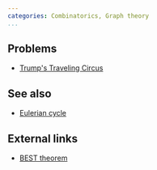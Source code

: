 ```yaml
---
categories: Combinatorics, Graph theory
...
```


## Problems
* [Trump's Traveling Circus](https://www.hackerrank.com/contests/usc-acm-350-code-a-thon-2016/challenges/trumps-traveling-circus)

## See also
* [Eulerian cycle]()

## External links
* [BEST theorem](https://en.wikipedia.org/wiki/BEST_theorem)